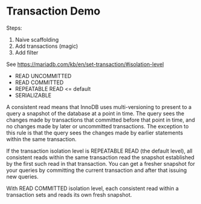 # Transaction Demo

Steps: 

1. Naive scaffolding
2. Add transactions (magic)
3. Add filter

See https://mariadb.com/kb/en/set-transaction/#isolation-level

* READ UNCOMMITTED
* READ COMMITTED
* REPEATABLE READ <= default
* SERIALIZABLE

A consistent read means that InnoDB uses multi-versioning to present to a query a snapshot of the database at a point in time. The query sees the changes made by transactions that committed before that point in time, and no changes made by later or uncommitted transactions. The exception to this rule is that the query sees the changes made by earlier statements within the same transaction. 

If the transaction isolation level is REPEATABLE READ (the default level), all consistent reads within the same transaction read the snapshot established by the first such read in that transaction. You can get a fresher snapshot for your queries by committing the current transaction and after that issuing new queries.

With READ COMMITTED isolation level, each consistent read within a transaction sets and reads its own fresh snapshot.